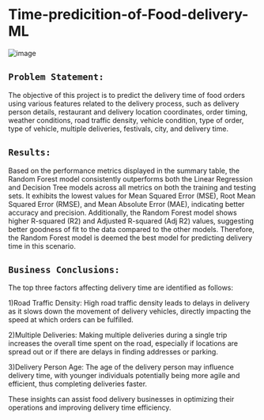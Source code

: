 # Time-predicition-of-Food-delivery-ML

![image](https://github.com/Tejas-Nakave/Time-predicition-of-Food-delivery-ML/assets/156461487/6a677bdf-94cf-42c1-b742-779013eecadf)

## **`Problem Statement:`**
The objective of this project is to predict the delivery time of food orders using various features related to the delivery process, such as delivery person details, restaurant and delivery location coordinates, order timing, weather conditions, road traffic density, vehicle condition, type of order, type of vehicle, multiple deliveries, festivals, city, and delivery time.

## **`Results:`**
Based on the performance metrics displayed in the summary table, the Random Forest model consistently outperforms both the Linear Regression and Decision Tree models across all metrics on both the training and testing sets. It exhibits the lowest values for Mean Squared Error (MSE), Root Mean Squared Error (RMSE), and Mean Absolute Error (MAE), indicating better accuracy and precision. Additionally, the Random Forest model shows higher R-squared (R2) and Adjusted R-squared (Adj R2) values, suggesting better goodness of fit to the data compared to the other models. Therefore, the Random Forest model is deemed the best model for predicting delivery time in this scenario.

## **`Business Conclusions:`**
The top three factors affecting delivery time are identified as follows:

1)Road Traffic Density: High road traffic density leads to delays in delivery as it slows down the movement of delivery vehicles, directly impacting the speed at which orders can be fulfilled.

2)Multiple Deliveries: Making multiple deliveries during a single trip increases the overall time spent on the road, especially if locations are spread out or if there are delays in finding addresses or parking.

3)Delivery Person Age: The age of the delivery person may influence delivery time, with younger individuals potentially being more agile and efficient, thus completing deliveries faster.

These insights can assist food delivery businesses in optimizing their operations and improving delivery time efficiency.
